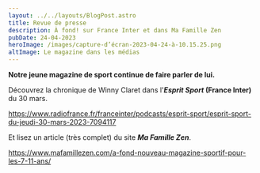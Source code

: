 ```yaml
---
layout: ../../layouts/BlogPost.astro
title: Revue de presse
description: À fond! sur France Inter et dans Ma Famille Zen
pubDate: 24-04-2023
heroImage: /images/capture-d’écran-2023-04-24-à-10.15.25.png
altImage: Le magazine dans les médias
---
```

**Notre jeune magazine de sport continue de faire parler de lui.** 

Découvrez la chronique de Winny Claret dans l'***Esprit Sport* (France Inter)** du 30 mars.

<https://www.radiofrance.fr/franceinter/podcasts/esprit-sport/esprit-sport-du-jeudi-30-mars-2023-7094117>

Et lisez un article (très complet) du site ***Ma Famille Zen***.

<https://www.mafamillezen.com/a-fond-nouveau-magazine-sportif-pour-les-7-11-ans/>